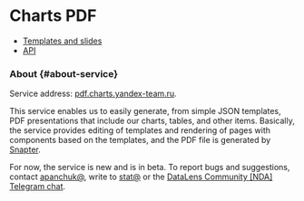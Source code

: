 
# Charts PDF

- [Templates and slides](templates.md)
- [API](api.md)

### About {#about-service}

Service address: [pdf.charts.yandex-team.ru](https://pdf.charts.yandex-team.ru).

This service enables us to easily generate, from simple JSON templates, PDF presentations that include our charts, tables, and other items. Basically, the service provides editing of templates and rendering of pages with components based on the templates, and the PDF file is generated by [Snapter](https://github.yandex-team.ru/data-ui/snapter).

For now, the service is new and is in beta. To report bugs and suggestions, contact [apanchuk@](https://staff.yandex-team.ru/apanchuk), write to [stat@](mailto:stat@yandex-team.ru) or the [DataLens Community [NDA] Telegram chat](https://nda.ya.ru/t/TVOKkRgL5pcKF3).
